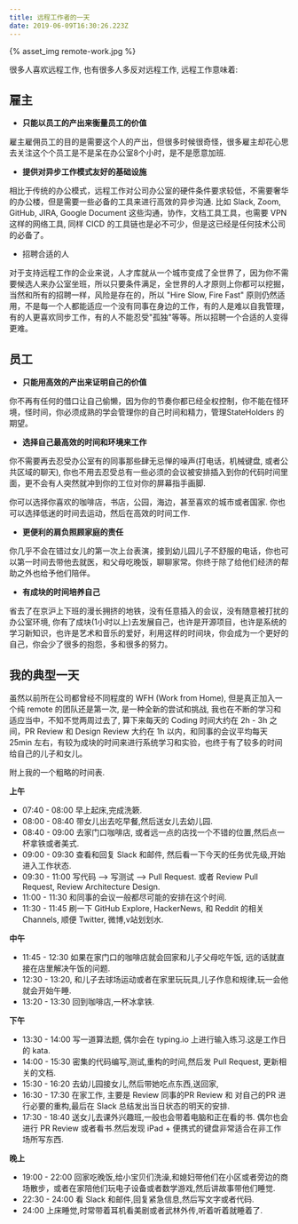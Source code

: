 ```yaml
---
title: 远程工作者的一天
date: 2019-06-09T16:30:26.223Z
---
```


{% asset_img remote-work.jpg %}

很多人喜欢远程工作, 也有很多人多反对远程工作, 远程工作意味着:

## 雇主

* **只能以员工的产出来衡量员工的价值**

雇主雇佣员工的目的是需要这个人的产出，但很多时候很奇怪，很多雇主却花心思去关注这个个员工是不是呆在办公室8个小时，是不是愿意加班.

* **提供对异步工作模式友好的基础设施**

相比于传统的办公模式，远程工作对公司办公室的硬件条件要求较低，不需要奢华的办公楼，但是需要一些必备的工具来进行高效的异步沟通. 比如 Slack, Zoom, GitHub, JIRA, Google Document 这些沟通，协作，文档工具工具，也需要 VPN 这样的网络工具, 同样 CICD 的工具链也是必不可少，但是这已经是任何技术公司的必备了。

* 招聘合适的人

对于支持远程工作的企业来说，人才库就从一个城市变成了全世界了，因为你不需要候选人来办公室坐班，所以只要条件满足，全世界的人才原则上你都可以挖掘，当然和所有的招聘一样，风险是存在的，所以 "Hire Slow, Fire Fast" 原则仍然适用，不是每一个人都能适应一个没有同事在身边的工作，有的人是难以自我管理，有的人更喜欢同步工作，有的人不能忍受"孤独"等等。所以招聘一个合适的人变得更难。

## 员工

* **只能用高效的产出来证明自己的价值**

你不再有任何的借口让自己偷懒，因为你的节奏你都已经全权控制，你不能在怪环境，怪时间，你必须成熟的学会管理你的自己时间和精力，管理StateHolders 的期望。

* **选择自己最高效的时间和环境来工作**

你不需要再去忍受办公室有的同事那些肆无忌惮的噪声(打电话，机械键盘, 或者公共区域的聊天), 你也不用去忍受总有一些必须的会议被安排插入到你的代码时间里面，更不会有人突然就冲到你的工位对你的屏幕指手画脚.

你可以选择你喜欢的咖啡店，书店，公园，海边，甚至喜欢的城市或者国家. 你也可以选择低迷的时间去运动，然后在高效的时间工作.

* **更便利的肩负照顾家庭的责任**

你几乎不会在错过女儿的第一次上台表演，接到幼儿园儿子不舒服的电话，你也可以第一时间去带他去就医，和父母吃晚饭，聊聊家常。你终于除了给他们经济的帮助之外也给予他们陪伴。

* **有成块的时间培养自己**

省去了在京沪上下班的漫长拥挤的地铁，没有任意插入的会议，没有随意被打扰的办公室环境, 你有了成块(1小时以上)去发展自己，也许是开源项目，也许是系统的学习新知识，也许是艺术和音乐的爱好，利用这样的时间块，你会成为一个更好的自己，你会少了很多的抱怨，多和很多的努力。

## 我的典型一天

虽然以前所在公司都曾经不同程度的 WFH (Work from Home),  但是真正加入一个纯 remote 的团队还是第一次, 是一种全新的尝试和挑战, 我也在不断的学习和适应当中，不知不觉两周过去了, 算下来每天的 Coding 时间大约在 2h - 3h 之间，PR Review 和 Design Review 大约在 1h 以内，和同事的会议平均每天 25min 左右，有较为成块的时间来进行系统学习和实验，也终于有了较多的时间给自己的儿子和女儿。

附上我的一个粗略的时间表.

**上午**

* 07:40 - 08:00 早上起床,完成洗簌.
* 08:00 - 08:40 带女儿出去吃早餐,然后送女儿去幼儿园.
* 08:40 - 09:00 去家门口咖啡店, 或者远一点的店找一个不错的位置,然后点一杯拿铁或者美式.
* 09:00 - 09:30 查看和回复 Slack 和邮件, 然后看一下今天的任务优先级,开始进入工作状态.
* 09:30 - 11:00 写代码 --> 写测试 --> Pull Request. 或者 Review Pull Request, Review Architecture Design.
* 11:00 - 11:30 和同事的会议一般都尽可能的安排在这个时间.
* 11:30 - 11:45 刷一下 GitHub Explore, HackerNews, 和 Reddit 的相关 Channels,  顺便 Twitter,  微博,v站划划水.

**中午**

* 11:45 - 12:30 如果在家门口的咖啡店就会回家和儿子父母吃午饭, 远的话就直接在店里解决午饭的问题.
* 12:30 - 13:20, 和儿子去球场运动或者在家里玩玩具,儿子作息和规律,玩一会他就会开始午睡.
* 13:20 - 13:30 回到咖啡店,一杯冰拿铁.

**下午**

* 13:30 - 14:00 写一道算法题, 偶尔会在 typing.io 上进行输入练习.这是工作日的 kata.
* 14:00 - 15:30 密集的代码编写,测试,重构的时间,然后发 Pull Request, 更新相关的文档.
* 15:30 - 16:20 去幼儿园接女儿,然后带她吃点东西,送回家,
* 16:30 - 17:30 在家工作, 主要是 Review 同事的PR Review 和 对自己的PR 进行必要的重构,最后在 Slack 总结发出当日状态的明天的安排.
* 17:30 - 18:40 送女儿去课外兴趣班,一般也会带着电脑和正在看的书. 偶尔也会进行 PR Review 或者看书.然后发现 iPad + 便携式的键盘非常适合在非工作场所写东西.

**晚上**

* 19:00 - 22:00 回家吃晚饭,给小宝贝们洗澡,和媳妇带他们在小区或者旁边的商场散步，或者在家陪他们玩电子设备或者数学游戏,然后讲故事带他们睡觉.
* 22:30 - 24:00 看 Slack 和邮件,回复紧急信息,然后写文字或者代码.
* 24:00 上床睡觉,时常带着耳机看美剧或者武林外传,听着听着就睡着了.

